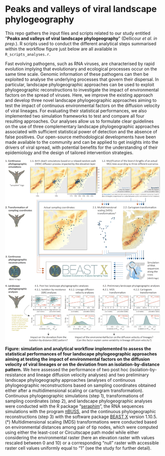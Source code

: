 Peaks and valleys of viral landscape phylogeography
===============

This repo gathers the input files and scripts related to our study entitled "**Peaks and valleys of viral landscape phylogeography**" (Dellicour *et al*. *in prep.*). R scripts used to conduct the different analytical steps summarised within the workflow figure just below are all available in `R_scripts_analyses.r`.

Fast evolving pathogens, such as RNA viruses, are characterised by rapid evolution implying that evolutionary and ecological processes occur on the same time scale. Genomic information of these pathogens can then be exploited to analyse the underlying processes that govern their dispersal. In particular, landscape phylogeographic approaches can be used to exploit phylogeographic reconstructions to investigate the impact of environmental factors on the spread of viruses. Here, we improve the existing approach and develop three novel landscape phylogeographic approaches aiming to test the impact of continuous environmental factors on the diffusion velocity of viral lineages. For evaluating their statistical performances, we also implemented two simulation frameworks to test and compare all four resulting approaches. Our analyses allow us to formulate clear guidelines on the use of three complementary landscape phylogeographic approaches associated with sufficient statistical power of detection and the absence of false positives. Our open-source methodological developments have been made available to the community and can be applied to get insights into the drivers of viral spread, with potential benefits for the understanding of their epidemiology and the design of tailored intervention strategies.

<img src="Scripts_&_data/Workflow_figure.png" align="center" alt="" />

**Figure: simulation and analytical workflow implemented to assess the statistical performances of four landscape phylogeographic approaches aiming at testing the impact of environmental factors on the diffusion velocity of viral lineages or on the deviation from an isolation-by-distance pattern.** We here assessed the performance of two post hoc (isolation-by-resistance and lineage diffusion velocity analyses) and two preliminary landscape phylogeography approaches (analyses of continuous phylogeographic reconstructions based on sampling coordinates obtained either after a multidimensional scaling or cartogram transformation). Continuous phylogeographic simulations (step 1), transformations of sampling coordinates (step 2), and landscape phylogeographic analyses were conducted with the R package “[seraphim](https://github.com/sdellicour/seraphim)”, the RNA sequences simulations with the program [πBUSS](https://rega.kuleuven.be/cev/ecv/software/pibuss), and the continuous phylogeographic reconstructions (step 3) with the software package [BEAST X](https://beast.community/) version 1.10.5. (*) Multidimensional scaling (MDS) transformations were conducted based on environmental distances among pair of tip nodes, which were computed using either the least-cost or Circuitscape path model while either considering the environmental raster (here an elevation raster with values rescaled between 0 and 10) or a corresponding “null” raster with accessible raster cell values uniformly equal to “1” (see the study for further detail).
